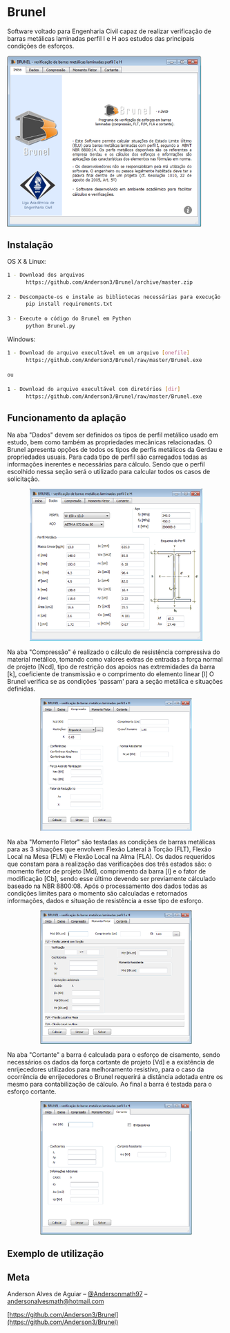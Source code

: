 # Brunel
Software voltado para Engenharia Civil capaz de realizar verificação de barras metálicas laminadas perfil I e H aos estudos das principais condições de esforços.



<img align="center" src="exemplos/brunel_inicio.png" width="450">

## Instalação

OS X & Linux:

```sh
1 - Download dos arquivos
      https://github.com/Anderson3/Brunel/archive/master.zip
    
2 - Descompacte-os e instale as bibliotecas necessárias para execução
      pip install requirements.txt  
      
3 - Execute o código do Brunel em Python
      python Brunel.py
```

Windows:

```sh
1 - Download do arquivo execultável em um arquivo [onefile]
      https://github.com/Anderson3/Brunel/raw/master/Brunel.exe

ou

1 - Download do arquivo execultável com diretórios [dir]
      https://github.com/Anderson3/Brunel/raw/master/Brunel.exe

```

## Funcionamento da aplação

Na aba "Dados" devem ser definidos os tipos de perfil metálico usado em estudo, bem como também as propriedades mecânicas relacionadas. O Brunel apresenta opções de todos os tipos de perfis metálicos da Gerdau e propriedades usuais. Para cada tipo de perfil são carregados todas as informações inerentes e necessárias para cálculo. Sendo que o perfil escolhido nessa seção será o utilizado para calcular todos os casos de solicitação.
<p align="center">
<img src="exemplos/brunel_perfil.png" width="400">
</p>

Na aba "Compressão" é realizado o cálculo de resistência compressiva do material metálico, tomando como valores extras de entradas a força normal de projeto [Ncd], tipo de restrição dos apoios nas extremidades da barra [k], coeficiente de transmissão e o comprimento do elemento linear [l] O Brunel verifica se as condições 'passam' para a seção metálica e situações definidas.
<p align="center">
<img src="exemplos/brunel_compressao.png" width="350"> 
</p>

Na aba "Momento Fletor" são testadas as condições de barras metálicas para as 3 situações que envolvem Flexão Lateral à Torção (FLT), Flexão Local na Mesa (FLM) e Flexão Local na Alma (FLA). Os dados requeridos que constam para a realização das verificações dos três estados são: o momento fletor de projeto [Md], comprimento da barra [l] e o fator de modificação [Cb], sendo esse último devendo ser previamente cálculado baseado na NBR 8800:08. Após o processamento dos dados todas as condições limites para o momento são calculadas e retornados informações, dados e situação de resistência a esse tipo de esforço.
<p align="center">
<img src="exemplos/brunel_momentos.png" width="350">
</p>

Na aba "Cortante" a barra é calculada para o esforço de cisamento, sendo necessários os dados da força cortante de projeto [Vd] e a existência de enrijecedores utilizados para melhoramento resistivo, para o caso da ocorrência de enrijecedores o Brunel requerirá a distância adotada entre os mesmo para contabilização de cálculo. Ao final a barra é testada para o esforço cortante.
<p align="center">
<img src="exemplos/brunel_cisalhamento.png" width="350">
</p>
 

## Exemplo de utilização

## Meta

Anderson Alves de Aguiar – [@Andersonmath97](https://twitter.com/@Andersonmath97) – andersonalvesmath@hotmail.com

[https://github.com/Anderson3/Brunel](https://github.com/Anderson3/Brunel)

